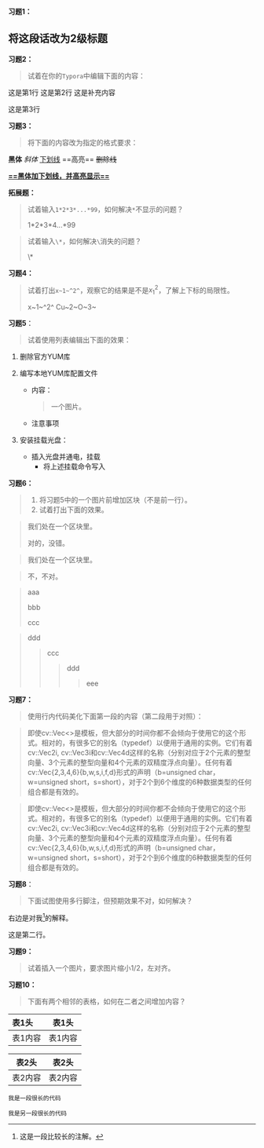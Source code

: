 **习题1：**

## 将这段话改为2级标题

**习题2：**

> 试着在你的`Typora`中编辑下面的内容：

这是第1行 
这是第2行
这是补充内容

这是第3行

**习题3：**

> 将下面的内容改为指定的格式要求：

**黑体**	*斜体*	<u>下划线</u>	==高亮==    ~~删除线~~

**<u>==黑体加下划线，并高亮显示==</u>**

**拓展题：**

> 试着输入`1*2*3*...*99`，如何解决`*`不显示的问题？
>
> 1\*2\*3\*4...\*99

> 试着输入`\*`，如何解决`\`消失的问题？
>
> \\*

**习题4：**

> 试着打出`x~1~^2^`，观察它的结果是不是$x_1^2$，了解上下标的局限性。
>
> x~1~^2^  Cu~2~O~3~

**习题5**：

> 试着使用列表编辑出下面的效果：

1. 删除官方YUM库

2. 编写本地YUM库配置文件

	* 内容：

		>  一个图片。

	* 注意事项

3. 安装挂载光盘：

	- 插入光盘并通电，挂载
	  -   将上述挂载命令写入

**习题6：**

> 1. 将习题5中的一个图片前增加区块（不是前一行）。
> 2. 试着打出下面的效果。

> 我们处在一个区块里。
>
> 对的，没错。

> 我们处在一个区块里。

> 不，不对。

> aaa
>
> bbb 
>
> ccc 

> ddd
>
> > ccc
> >
> > > ddd
> > >
> > > > eee



**习题7：**

> 使用行内代码美化下面第一段的内容（第二段用于对照）：

> 即使cv::Vec<>是模板，但大部分的时间你都不会倾向于使用它的这个形式。相对的，有很多它的别名（typedef）以便用于通用的实例。它们有着cv::Vec2i, cv::Vec3i和cv::Vec4d这样的名称（分别对应于2个元素的整型向量、3个元素的整型向量和4个元素的双精度浮点向量）。任何有着cv::Vec{2,3,4,6}{b,w,s,i,f,d}形式的声明（b=unsigned char，w=unsigned short，s=short），对于2个到6个维度的6种数据类型的任何组合都是有效的。

> 即使cv::Vec<>是模板，但大部分的时间你都不会倾向于使用它的这个形式。相对的，有很多它的别名（typedef）以便用于通用的实例。它们有着cv::Vec2i, cv::Vec3i和cv::Vec4d这样的名称（分别对应于2个元素的整型向量、3个元素的整型向量和4个元素的双精度浮点向量）。任何有着cv::Vec{2,3,4,6}{b,w,s,i,f,d}形式的声明（b=unsigned char，w=unsigned short，s=short），对于2个到6个维度的6种数据类型的任何组合都是有效的。

**习题8**：

> 下面试图使用多行脚注，但预期效果不对，如何解决？

右边是对我[^1]的解释。

[^1]:这是一段比较长的注解。

这是第二行。

**习题9：**

> 试着插入一个图片，要求图片缩小1/2，左对齐。

**习题10：**

> 下面有两个相邻的表格，如何在二者之间增加内容？

| 表1头   | 表1头   |
| :------ | ------- |
| 表1内容 | 表1内容 |

| 表2头   | 表2头   |
| ------- | ------- |
| 表2内容 | 表2内容 |

```text
我是一段很长的代码
```

```text
我是另一段很长的代码
```

